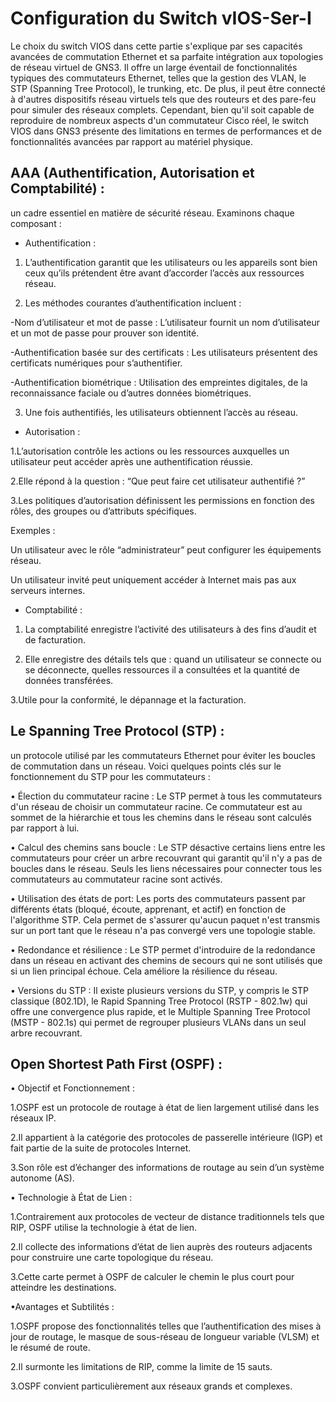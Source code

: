 # Configuration du Switch vIOS-Ser-I

Le choix du switch VIOS dans cette partie s'explique par ses capacités avancées de commutation Ethernet et sa parfaite intégration aux topologies de réseau virtuel de GNS3. Il offre un large éventail de fonctionnalités typiques des commutateurs Ethernet, telles que la gestion des VLAN, le STP (Spanning Tree Protocol), le trunking, etc. De plus, il peut être connecté à d'autres dispositifs réseau virtuels tels que des routeurs et des pare-feu pour simuler des réseaux complets. Cependant, bien qu'il soit capable de reproduire de nombreux aspects d'un commutateur Cisco réel, le switch VIOS dans GNS3 présente des limitations en termes de performances et de fonctionnalités avancées par rapport au matériel physique.

## AAA (Authentification, Autorisation et Comptabilité) : 
un cadre essentiel en matière de sécurité réseau. Examinons chaque composant :


- Authentification :

1. L’authentification garantit que les utilisateurs ou les appareils sont bien ceux qu’ils prétendent être avant d’accorder l’accès aux ressources réseau.

2. Les méthodes courantes d’authentification incluent :

-Nom d’utilisateur et mot de passe : L’utilisateur fournit un nom d’utilisateur et un mot de passe pour prouver son identité.

-Authentification basée sur des certificats : Les utilisateurs présentent des certificats numériques pour s’authentifier.

-Authentification biométrique : Utilisation des empreintes digitales, de la reconnaissance faciale ou d’autres données biométriques.

3. Une fois authentifiés, les utilisateurs obtiennent l’accès au réseau.

- Autorisation :

1.L’autorisation contrôle les actions ou les ressources auxquelles un utilisateur peut accéder après une authentification réussie.

2.Elle répond à la question : “Que peut faire cet utilisateur authentifié ?”

3.Les politiques d’autorisation définissent les permissions en fonction des rôles, des groupes ou d’attributs spécifiques.

Exemples :

Un utilisateur avec le rôle “administrateur” peut configurer les équipements réseau.

Un utilisateur invité peut uniquement accéder à Internet mais pas aux serveurs internes.

- Comptabilité :

1. La comptabilité enregistre l’activité des utilisateurs à des fins d’audit et de facturation.

2. Elle enregistre des détails tels que : quand un utilisateur se connecte ou se déconnecte, quelles ressources il a consultées et la quantité de données transférées.

3.Utile pour la conformité, le dépannage et la facturation.

## Le Spanning Tree Protocol (STP) :
un protocole utilisé par les commutateurs Ethernet pour éviter les boucles de commutation dans un réseau. Voici quelques points clés sur le fonctionnement du STP pour les commutateurs :

• Élection du commutateur racine : Le STP permet à tous les commutateurs d'un réseau de choisir un commutateur racine. Ce commutateur est au sommet de la hiérarchie et tous les chemins dans le réseau sont calculés par rapport à lui.

• Calcul des chemins sans boucle : Le STP désactive certains liens entre les commutateurs pour créer un arbre recouvrant qui garantit qu'il n'y a pas de boucles dans le réseau. Seuls les liens nécessaires pour connecter tous les commutateurs au commutateur racine sont activés.

• Utilisation des états de port: Les ports des commutateurs passent par différents états (bloqué, écoute, apprenant, et actif) en fonction de l'algorithme STP. Cela permet de s'assurer qu'aucun paquet n'est transmis sur un port tant que le réseau n'a pas convergé vers une topologie stable.

• Redondance et résilience : Le STP permet d'introduire de la redondance dans un réseau en activant des chemins de secours qui ne sont utilisés que si un lien principal échoue. Cela améliore la résilience du réseau.

• Versions du STP : Il existe plusieurs versions du STP, y compris le STP classique (802.1D), le Rapid Spanning Tree Protocol (RSTP - 802.1w) qui offre une convergence plus rapide, et le Multiple Spanning Tree Protocol (MSTP - 802.1s) qui permet de regrouper plusieurs VLANs dans un seul arbre recouvrant.

## Open Shortest Path First (OSPF) :
• Objectif et Fonctionnement :

1.OSPF est un protocole de routage à état de lien largement utilisé dans les réseaux IP.

2.Il appartient à la catégorie des protocoles de passerelle intérieure (IGP) et fait partie de la suite de protocoles Internet.

3.Son rôle est d’échanger des informations de routage au sein d’un système autonome (AS).

• Technologie à État de Lien :

1.Contrairement aux protocoles de vecteur de distance traditionnels tels que RIP, OSPF utilise la technologie à état de lien.

2.Il collecte des informations d’état de lien auprès des routeurs adjacents pour construire une carte topologique du réseau.

3.Cette carte permet à OSPF de calculer le chemin le plus court pour atteindre les destinations.

•Avantages et Subtilités :

1.OSPF propose des fonctionnalités telles que l’authentification des mises à jour de routage, le masque de sous-réseau de longueur variable (VLSM) et le résumé de route.

2.Il surmonte les limitations de RIP, comme la limite de 15 sauts.

3.OSPF convient particulièrement aux réseaux grands et complexes.
